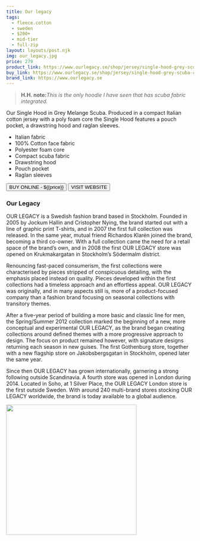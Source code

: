 ```yaml
---
title: Our legacy
tags:
  - fleece.cotton
  - sweden
  - $200+
  - mid-tier 
  - full-zip
layout: layouts/post.njk
img: our_legacy.jpg
price: 279
product_link: https://www.ourlegacy.se/shop/jersey/single-hood-grey-scuba-coshgms
buy_link: https://www.ourlegacy.se/shop/jersey/single-hood-grey-scuba-coshgms
brand_link: https://www.ourlegacy.se
---
```

<div class="col col-sm-8">

<p>
<blockquote>
<strong>H.H. note:</strong><i>This is the only hoodie I have seen that has scuba fabric integrated. </i>
</blockquote>
</p>    

Our Single Hood in Grey Melange Scuba. Produced in a compact Italian cotton jersey with a poly foam core the Single Hood features a pouch pocket, a drawstring hood and raglan sleeves.

- Italian fabric
- 100% Cotton face fabric
- Polyester foam core
- Compact scuba fabric
- Drawstring hood
- Pouch pocket
- Raglan sleeves

<p>
    <a href='{{buy_link}}'><button class="button-primary-outlined button-round">BUY ONLINE - ${{price}}</button></a>
    <a href='{{brand_link}}'><button class="button-primary-outlined button-round">VISIT WEBSITE</button></a>
</p>

### Our Legacy
<p>OUR LEGACY is a Swedish fashion brand based in Stockholm. Founded in 2005 by
Jockum Hallin and Cristopher Nying, the brand started out with a line of graphic print T-shirts, and in 2007 the first full collection was released. In the same year, mutual friend Richardos Klarén joined the brand, becoming a third co-owner. With a full collection came the need for a retail space of the brand’s own, and in 2008 the first OUR LEGACY store was opened on Krukmakargatan in Stockholm’s Södermalm district.

Renouncing fast-paced consumerism, the first collections were characterised by pieces stripped of conspicuous detailing, with the emphasis placed instead on quality. Pieces developed within the first collections had a timeless approach and an effortless appeal. OUR LEGACY was originally, and in many aspects still is, more of a product-focused company than a fashion brand focusing on seasonal collections with transitory
themes.

After a five-year period of building a more basic and classic line for men, the Spring/Summer 2012 collection marked the beginning of a new, more conceptual and experimental OUR LEGACY, as the brand began creating collections around defined themes with a more progressive approach to design. 
The focus on product remained however, with signature designs returning each season in new guises. The first Gothenburg store, together with a new flagship store on Jakobsbergsgatan in Stockholm,
opened later the same year.

Since then OUR LEGACY has grown internationally, garnering a strong following outside Scandinavia. A fourth store was opened in London during 2014. Located in Soho, at 1 Silver Place, the OUR LEGACY London store is the first outside Sweden. With around 240 multi-brand stores stocking OUR LEGACY worldwide, the brand is today available
to a global audience. ﻿</p>

</div>

<div class="col col-sm-4 float-right">
        <img src='/img/{{img}}' height='350' class="float-left">
</div>